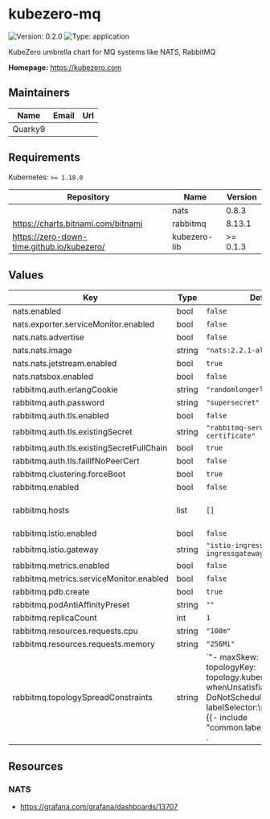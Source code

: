 # kubezero-mq

![Version: 0.2.0](https://img.shields.io/badge/Version-0.2.0-informational?style=flat-square) ![Type: application](https://img.shields.io/badge/Type-application-informational?style=flat-square)

KubeZero umbrella chart for MQ systems like NATS, RabbitMQ

**Homepage:** <https://kubezero.com>

## Maintainers

| Name | Email | Url |
| ---- | ------ | --- |
| Quarky9 |  |  |

## Requirements

Kubernetes: `>= 1.18.0`

| Repository | Name | Version |
|------------|------|---------|
|  | nats | 0.8.3 |
| https://charts.bitnami.com/bitnami | rabbitmq | 8.13.1 |
| https://zero-down-time.github.io/kubezero/ | kubezero-lib | >= 0.1.3 |

## Values

| Key | Type | Default | Description |
|-----|------|---------|-------------|
| nats.enabled | bool | `false` |  |
| nats.exporter.serviceMonitor.enabled | bool | `false` |  |
| nats.nats.advertise | bool | `false` |  |
| nats.nats.image | string | `"nats:2.2.1-alpine3.13"` |  |
| nats.nats.jetstream.enabled | bool | `true` |  |
| nats.natsbox.enabled | bool | `false` |  |
| rabbitmq.auth.erlangCookie | string | `"randomlongerlangcookie"` |  |
| rabbitmq.auth.password | string | `"supersecret"` |  |
| rabbitmq.auth.tls.enabled | bool | `false` |  |
| rabbitmq.auth.tls.existingSecret | string | `"rabbitmq-server-certificate"` |  |
| rabbitmq.auth.tls.existingSecretFullChain | bool | `true` |  |
| rabbitmq.auth.tls.failIfNoPeerCert | bool | `false` |  |
| rabbitmq.clustering.forceBoot | bool | `true` |  |
| rabbitmq.enabled | bool | `false` |  |
| rabbitmq.hosts | list | `[]` | hostnames of rabbitmq services, used for Istio and TLS |
| rabbitmq.istio.enabled | bool | `false` |  |
| rabbitmq.istio.gateway | string | `"istio-ingress/private-ingressgateway"` |  |
| rabbitmq.metrics.enabled | bool | `false` |  |
| rabbitmq.metrics.serviceMonitor.enabled | bool | `false` |  |
| rabbitmq.pdb.create | bool | `true` |  |
| rabbitmq.podAntiAffinityPreset | string | `""` |  |
| rabbitmq.replicaCount | int | `1` |  |
| rabbitmq.resources.requests.cpu | string | `"100m"` |  |
| rabbitmq.resources.requests.memory | string | `"256Mi"` |  |
| rabbitmq.topologySpreadConstraints | string | `"- maxSkew: 1\n  topologyKey: topology.kubernetes.io/zone\n  whenUnsatisfiable: DoNotSchedule\n  labelSelector:\n    matchLabels: {{- include \"common.labels.matchLabels\" . | nindent 6 }}\n- maxSkew: 1\n  topologyKey: kubernetes.io/hostname\n  whenUnsatisfiable: DoNotSchedule\n  labelSelector:\n    matchLabels: {{- include \"common.labels.matchLabels\" . | nindent 6 }}"` |  |

## Resources

### NATS
- https://grafana.com/grafana/dashboards/13707
